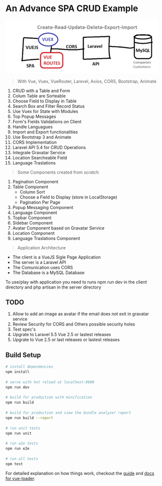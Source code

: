 # An Advance SPA CRUD Example

<p align="left">
<img src="/architecture.png" width="1000"/>
</p>
    
>With Vue, Vuex, VueRouter, Larevel, Axios, CORS, Bootstrap, Animate

1. CRUD with a Table and Form
2. Colum Table are Sorteable
3. Choose Field to Display in Table
4. Search Box and Filter Record Status
5. Use Vuex for State with Modules
6. Top Popup Messages
7. Form's Fields Validations on Client
8. Handle Languagues 
9. Import and Export functionalities
10. Use Bootstrap 3 and Animate
11. CORS Implementation 
12. Laravel API 5.4 for CRUD Operations
13. Integrate Gravatar Service
14. Location Searcheable Field
15. Language Traslations



>Some Components created from scratch
1. Pagination Component
2. Table Component 
    * Column Sort 
    * Choose a Field to Display (store in LocalStorage)
    * Pagination Per Page 
3. Popup Messaging Component
4. Language Component
5. Topbar Component
5. Sidebar Component
6. Avatar Component based on Gravatar Service
7. Location Component
8. Language Traslations Component

>Application Architecture

* The client is a VueJS Sigle Page Application 
* The server is a Laravel API 
* The Comunication uses CORS
* The Database is a MySQL Database

To use/play with application you need to runs npm run dev in the client directory and php artisan in the server directory


## TODO

1. Allow to add an image as avatar if the email does not exit in gravatar service
2. Review Security for CORS and Others possible security holes
2. Test spec's
3. Upgrate to Laravel 5.5  Vue 2.5 or lastest releases
4. Upgrate to  Vue 2.5 or last releases or lastest releases


## Build Setup

``` bash
# install dependencies
npm install

# serve with hot reload at localhost:8080
npm run dev

# build for production with minification
npm run build

# build for production and view the bundle analyzer report
npm run build --report

# run unit tests
npm run unit

# run e2e tests
npm run e2e

# run all tests
npm test
```

For detailed explanation on how things work, checkout the [guide](http://vuejs-templates.github.io/webpack/) and [docs for vue-loader](http://vuejs.github.io/vue-loader).
